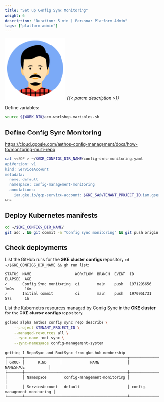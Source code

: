 ```yaml
---
title: "Set up Config Sync Monitoring"
weight: 6
description: "Duration: 5 min | Persona: Platform Admin"
tags: ["platform-admin"]
---
```

![Platform Admin](/images/platform-admin.png)
_{{< param description >}}_

Define variables:
```Bash
source ${WORK_DIR}acm-workshop-variables.sh
```

## Define Config Sync Monitoring

https://cloud.google.com/anthos-config-management/docs/how-to/monitoring-multi-repo

```Bash
cat <<EOF > ~/$GKE_CONFIGS_DIR_NAME/config-sync-monitoring.yaml
apiVersion: v1
kind: ServiceAccount
metadata:
  name: default
  namespace: config-management-monitoring
  annotations:
    iam.gke.io/gcp-service-account: $GKE_SA@$TENANT_PROJECT_ID.iam.gserviceaccount.com
EOF
```

## Deploy Kubernetes manifests

```Bash
cd ~/$GKE_CONFIGS_DIR_NAME/
git add . && git commit -m "Config Sync monitoring" && git push origin main
```

## Check deployments

List the GitHub runs for the **GKE cluster configs** repository `cd ~/$GKE_CONFIGS_DIR_NAME && gh run list`:
```Plaintext
STATUS  NAME                    WORKFLOW  BRANCH  EVENT  ID          ELAPSED  AGE
✓       Config Sync monitoring  ci        main    push   1971296656  1m9s     16m
✓       Initial commit          ci        main    push   1970951731  57s      1h
```

List the Kubernetes resources managed by Config Sync in the **GKE cluster** for the **GKE cluster configs** repository:
```Bash
gcloud alpha anthos config sync repo describe \
    --project $TENANT_PROJECT_ID \
    --managed-resources all \
    --sync-name root-sync \
    --sync-namespace config-management-system
```
```Plaintext
getting 1 RepoSync and RootSync from gke-hub-membership
┌───────┬────────────────┬──────────────────────────────┬──────────────────────────────┐
│ GROUP │      KIND      │             NAME             │          NAMESPACE           │
├───────┼────────────────┼──────────────────────────────┼──────────────────────────────┤
│       │ Namespace      │ config-management-monitoring │                              │
│       │ ServiceAccount │ default                      │ config-management-monitoring │
└───────┴────────────────┴──────────────────────────────┴──────────────────────────────┘
```